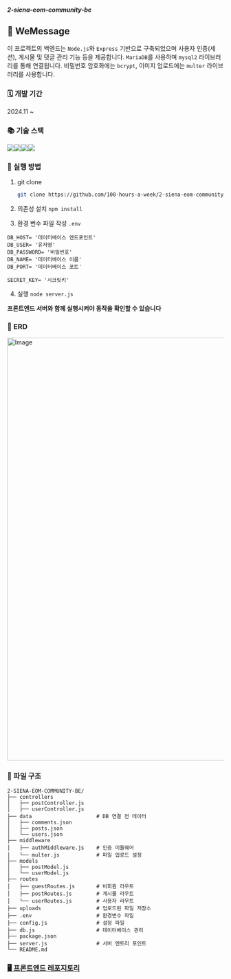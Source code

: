 ##### 2-siena-eom-community-be

## 💬 WeMessage

이 프로젝트의 백엔드는 `Node.js`와 `Express` 기반으로 구축되었으며 사용자 인증(세션), 게시물 및 댓글 관리 기능 등을 제공합니다. `MariaDB`를 사용하며 `mysql2` 라이브러리를 통해 연결됩니다. 비밀번호 암호화에는 `bcrypt`, 이미지 업로드에는 `multer` 라이브러리를 사용합니다.

### 🗓️ 개발 기간 
2024.11 ~


### 📚 기술 스택
<img src="https://img.shields.io/badge/javascript-F7DF1E?style=for-the-badge&logo=javascript&logoColor=black"><img src="https://img.shields.io/badge/node.js-339933?style=for-the-badge&logo=Node.js&logoColor=white"><img src="https://img.shields.io/badge/express-000000?style=for-the-badge&logo=express&logoColor=white"><img src="https://img.shields.io/badge/mariaDB-003545?style=for-the-badge&logo=mariaDB&logoColor=white">


### 🚀 실행 방법
1. git clone

    ```bash
    git clone https://github.com/100-hours-a-week/2-siena-eom-community-be.git
    ````

2. 의존성 설치 `npm install`

3. 환경 변수 파일 작성 `.env`
```
DB_HOST= '데이터베이스 엔드포인트'
DB_USER= '유저명'
DB_PASSWORD= '비밀번호'
DB_NAME= '데이터베이스 이름'
DB_PORT= '데이터베이스 포트'

SECRET_KEY= '시크릿키'
```

4. 실행 `node server.js`

**프론트엔드 서버와 함께 실행시켜야 동작을 확인할 수 있습니다**

### 💾 ERD
<img width="984" alt="Image" src="https://github.com/user-attachments/assets/102a8023-1788-4023-981c-be82a1c25510" />

### 📁 파일 구조
```
2-SIENA-EOM-COMMUNITY-BE/
├── controllers
│   ├── postController.js
│   ├── userController.js
├── data                     # DB 연결 전 데이터 
│   ├── comments.json
│   ├── posts.json
│   └── users.json
├── middleware
│   ├── authMiddleware.js    # 인증 미들웨어
│   └── multer.js            # 파일 업로드 설정
├── models
│   ├── postModel.js
│   └── userModel.js
├── routes
│   ├── guestRoutes.js       # 비회원 라우트
│   ├── postRoutes.js        # 게시물 라우트
│   └── userRoutes.js        # 사용자 라우트
├── uploads                  # 업로드된 파일 저장소
├── .env                     # 환경변수 파일
├── config.js                # 설정 파일
├── db.js                    # 데이터베이스 관리
├── package.json
├── server.js                # 서버 엔트리 포인트
└── README.md
```

### [🖥️ 프론트엔드 레포지토리](https://github.com/100-hours-a-week/2-siena-eom-community-fe-1.git)
